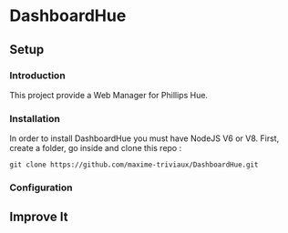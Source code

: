 # DashboardHue
## Setup
### Introduction
This project provide a Web Manager for Phillips Hue.

### Installation
In order to install DashboardHue you must have NodeJS V6 or V8.
First, create a folder, go inside and clone this repo :
```
git clone https://github.com/maxime-triviaux/DashboardHue.git
```
### Configuration

## Improve It
